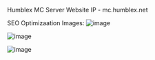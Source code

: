 Humblex MC Server Website
IP - mc.humblex.net

SEO Optimizaation Images:
![image](https://github.com/HumblexMC/HumblexMC.github.io/assets/30543699/6f2be2b1-434b-4c62-adcf-bb0eab6c7540)

![image](https://github.com/HumblexMC/HumblexMC.github.io/assets/30543699/09347a70-c4a2-4b52-a478-409f49569183)

![image](https://github.com/HumblexMC/HumblexMC.github.io/assets/30543699/acabd441-65d8-48ac-8aeb-063c4b154d17)

